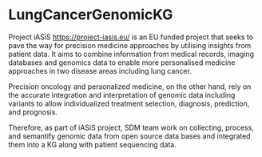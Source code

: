# LungCancerGenomicKG

Project iASiS https://project-iasis.eu/ is an EU funded project that seeks to pave the way for precision medicine approaches by utilising insights from patient data. It aims to combine information from medical records, imaging databases and genomics data to enable more personalised medicine approaches in two disease areas including lung cancer.

Precision oncology and personalized medicine, on the other hand, rely on the accurate integration and interpretation of genomic data including variants to allow individualized treatment selection, diagnosis, prediction, and prognosis.

Therefore, as part of iASiS project, SDM team work on collecting, process, and semantify genomic data from open source data bases and integrated them into a KG along with patient sequencing data. 

